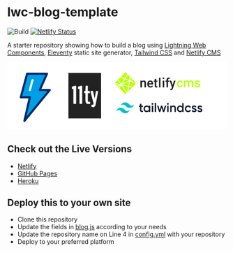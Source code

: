 # lwc-blog-template

![Build](https://github.com/adityanaag3/lwc-blog-template/workflows/Build%20Eleventy/badge.svg) [![Netlify Status](https://api.netlify.com/api/v1/badges/8fbdc390-78b6-4311-bbf8-570cb60f16e7/deploy-status)](https://app.netlify.com/sites/lwc-blog-template/deploys)

A starter repository showing how to build a blog using [Lightning Web Components](https://lwc.dev/), [Eleventy](https://github.com/11ty/eleventy) static site generator, [Tailwind CSS](https://tailwindcss.com/) and [Netlify CMS](https://www.netlifycms.org/)

![Tech Stack for LWC Blog Template](./docs/tech-stack.png)

## Check out the Live Versions

-   [Netlify](https://lwc-blog-template.netlify.app)
-   [GitHub Pages](https://adityanaag3.github.io/lwc-blog-template)
-   [Heroku](https://lwc-blog-template.herokuapp.com/)

## Deploy this to your own site

-   Clone this repository
-   Update the fields in [blog.js](./config/blog.js) according to your needs
-   Update the repository name on Line 4 in [config.yml](./src/admin/config.yml) with your repository
-   Deploy to your preferred platform

